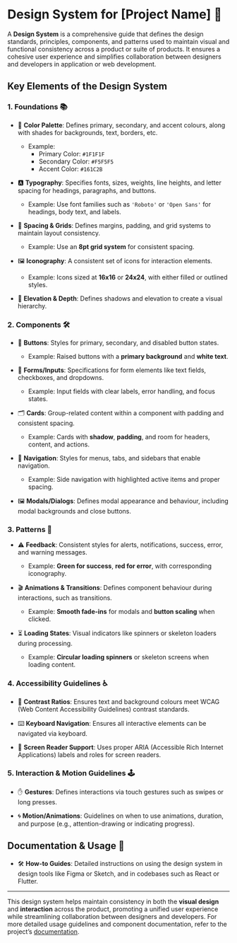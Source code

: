 # Design System for [Project Name] 🚀

A **Design System** is a comprehensive guide that defines the design standards, principles, components, and patterns used to maintain visual and functional consistency across a product or suite of products. It ensures a cohesive user experience and simplifies collaboration between designers and developers in application or web development.

## Key Elements of the Design System

### 1. Foundations 📚

- 🎨 **Color Palette**: Defines primary, secondary, and accent colours, along with shades for backgrounds, text, borders, etc.
  - Example: 
    - Primary Color: `#1F1F1F`
    - Secondary Color: `#F5F5F5`
    - Accent Color: `#161C2B`
    
- 🅰️ **Typography**: Specifies fonts, sizes, weights, line heights, and letter spacing for headings, paragraphs, and buttons.
  - Example: Use font families such as `'Roboto'` or `'Open Sans'` for headings, body text, and labels.
  
- 📏 **Spacing & Grids**: Defines margins, padding, and grid systems to maintain layout consistency.
  - Example: Use an **8pt grid system** for consistent spacing.
  
- 🖼️ **Iconography**: A consistent set of icons for interaction elements.
  - Example: Icons sized at **16x16** or **24x24**, with either filled or outlined styles.
  
- 📐 **Elevation & Depth**: Defines shadows and elevation to create a visual hierarchy.

### 2. Components 🛠️

- 🔘 **Buttons**: Styles for primary, secondary, and disabled button states.
  - Example: Raised buttons with a **primary background** and **white text**.
  
- 📝 **Forms/Inputs**: Specifications for form elements like text fields, checkboxes, and dropdowns.
  - Example: Input fields with clear labels, error handling, and focus states.
  
- 🗂️ **Cards**: Group-related content within a component with padding and consistent spacing.
  - Example: Cards with **shadow**, **padding**, and room for headers, content, and actions.
  
- 🧭 **Navigation**: Styles for menus, tabs, and sidebars that enable navigation.
  - Example: Side navigation with highlighted active items and proper spacing.
  
- 🖼️ **Modals/Dialogs**: Defines modal appearance and behaviour, including modal backgrounds and close buttons.

### 3. Patterns 🧩

- ⚠️ **Feedback**: Consistent styles for alerts, notifications, success, error, and warning messages.
  - Example: **Green for success**, **red for error**, with corresponding iconography.
  
- 🎬 **Animations & Transitions**: Defines component behaviour during interactions, such as transitions.
  - Example: **Smooth fade-ins** for modals and **button scaling** when clicked.
  
- ⏳ **Loading States**: Visual indicators like spinners or skeleton loaders during processing.
  - Example: **Circular loading spinners** or skeleton screens when loading content.

### 4. Accessibility Guidelines ♿

- 🎨 **Contrast Ratios**: Ensures text and background colours meet WCAG (Web Content Accessibility Guidelines) contrast standards.
  
- ⌨️ **Keyboard Navigation**: Ensures all interactive elements can be navigated via keyboard.
  
- 📢 **Screen Reader Support**: Uses proper ARIA (Accessible Rich Internet Applications) labels and roles for screen readers.

### 5. Interaction & Motion Guidelines 🕹️

- ✋ **Gestures**: Defines interactions via touch gestures such as swipes or long presses.
  
- 🌀 **Motion/Animations**: Guidelines on when to use animations, duration, and purpose (e.g., attention-drawing or indicating progress).

## Documentation & Usage 📖

- 🛠️ **How-to Guides**: Detailed instructions on using the design system in design tools like Figma or Sketch, and in codebases such as React or Flutter.

---

This design system helps maintain consistency in both the **visual design** and **interaction** across the product, promoting a unified user experience while streamlining collaboration between designers and developers. For more detailed usage guidelines and component documentation, refer to the project’s [documentation](#).
